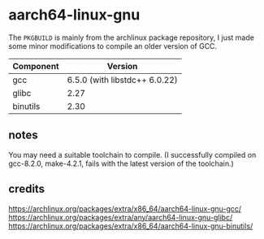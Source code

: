 # aarch64-linux-gnu
The `PKGBUILD` is mainly from the archlinux package repository, I just made some minor modifications to compile an older version of GCC.  

Component | Version
-|-
gcc | 6.5.0 (with libstdc++ 6.0.22)
glibc | 2.27
binutils | 2.30

## notes
You may need a suitable toolchain to compile. (I successfully compiled on gcc-8.2.0, make-4.2.1, fails with the latest version of the toolchain.)  

## credits
https://archlinux.org/packages/extra/x86_64/aarch64-linux-gnu-gcc/  
https://archlinux.org/packages/extra/any/aarch64-linux-gnu-glibc/  
https://archlinux.org/packages/extra/x86_64/aarch64-linux-gnu-binutils/